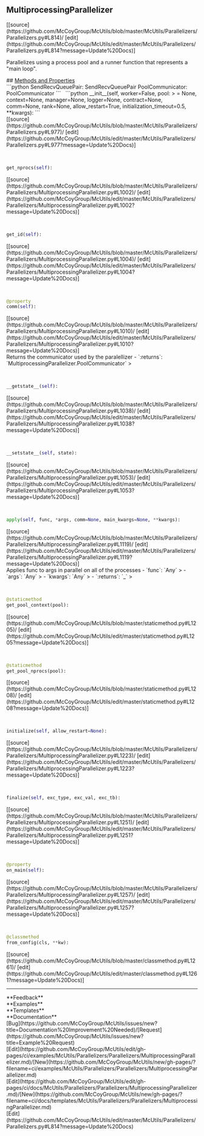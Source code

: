 ## <a id="McUtils.Parallelizers.Parallelizers.MultiprocessingParallelizer">MultiprocessingParallelizer</a> 

<div class="docs-source-link" markdown="1">
[[source](https://github.com/McCoyGroup/McUtils/blob/master/McUtils/Parallelizers/Parallelizers.py#L814)/
[edit](https://github.com/McCoyGroup/McUtils/edit/master/McUtils/Parallelizers/Parallelizers.py#L814?message=Update%20Docs)]
</div>

Parallelizes using a  process pool and a runner
function that represents a "main loop".







<div class="collapsible-section">
 <div class="collapsible-section collapsible-section-header" markdown="1">
## <a class="collapse-link" data-toggle="collapse" href="#methods" markdown="1"> Methods and Properties</a> <a class="float-right" data-toggle="collapse" href="#methods"><i class="fa fa-chevron-down"></i></a>
 </div>
 <div class="collapsible-section collapsible-section-body collapse show" id="methods" markdown="1">
 ```python
SendRecvQueuePair: SendRecvQueuePair
PoolCommunicator: PoolCommunicator
```
<a id="McUtils.Parallelizers.Parallelizers.MultiprocessingParallelizer.__init__" class="docs-object-method">&nbsp;</a> 
```python
__init__(self, worker=False, pool: <bound method BaseContext.Pool of <multiprocessing.context.DefaultContext instance>> = None, context=None, manager=None, logger=None, contract=None, comm=None, rank=None, allow_restart=True, initialization_timeout=0.5, **kwargs): 
```
<div class="docs-source-link" markdown="1">
[[source](https://github.com/McCoyGroup/McUtils/blob/master/McUtils/Parallelizers/Parallelizers.py#L977)/
[edit](https://github.com/McCoyGroup/McUtils/edit/master/McUtils/Parallelizers/Parallelizers.py#L977?message=Update%20Docs)]
</div>


<a id="McUtils.Parallelizers.Parallelizers.MultiprocessingParallelizer.get_nprocs" class="docs-object-method">&nbsp;</a> 
```python
get_nprocs(self): 
```
<div class="docs-source-link" markdown="1">
[[source](https://github.com/McCoyGroup/McUtils/blob/master/McUtils/Parallelizers/Parallelizers/MultiprocessingParallelizer.py#L1002)/
[edit](https://github.com/McCoyGroup/McUtils/edit/master/McUtils/Parallelizers/Parallelizers/MultiprocessingParallelizer.py#L1002?message=Update%20Docs)]
</div>


<a id="McUtils.Parallelizers.Parallelizers.MultiprocessingParallelizer.get_id" class="docs-object-method">&nbsp;</a> 
```python
get_id(self): 
```
<div class="docs-source-link" markdown="1">
[[source](https://github.com/McCoyGroup/McUtils/blob/master/McUtils/Parallelizers/Parallelizers/MultiprocessingParallelizer.py#L1004)/
[edit](https://github.com/McCoyGroup/McUtils/edit/master/McUtils/Parallelizers/Parallelizers/MultiprocessingParallelizer.py#L1004?message=Update%20Docs)]
</div>


<a id="McUtils.Parallelizers.Parallelizers.MultiprocessingParallelizer.comm" class="docs-object-method">&nbsp;</a> 
```python
@property
comm(self): 
```
<div class="docs-source-link" markdown="1">
[[source](https://github.com/McCoyGroup/McUtils/blob/master/McUtils/Parallelizers/Parallelizers/MultiprocessingParallelizer.py#L1010)/
[edit](https://github.com/McCoyGroup/McUtils/edit/master/McUtils/Parallelizers/Parallelizers/MultiprocessingParallelizer.py#L1010?message=Update%20Docs)]
</div>
Returns the communicator used by the paralellizer
  - `:returns`: `MultiprocessingParallelizer.PoolCommunicator`
    >


<a id="McUtils.Parallelizers.Parallelizers.MultiprocessingParallelizer.__getstate__" class="docs-object-method">&nbsp;</a> 
```python
__getstate__(self): 
```
<div class="docs-source-link" markdown="1">
[[source](https://github.com/McCoyGroup/McUtils/blob/master/McUtils/Parallelizers/Parallelizers/MultiprocessingParallelizer.py#L1038)/
[edit](https://github.com/McCoyGroup/McUtils/edit/master/McUtils/Parallelizers/Parallelizers/MultiprocessingParallelizer.py#L1038?message=Update%20Docs)]
</div>


<a id="McUtils.Parallelizers.Parallelizers.MultiprocessingParallelizer.__setstate__" class="docs-object-method">&nbsp;</a> 
```python
__setstate__(self, state): 
```
<div class="docs-source-link" markdown="1">
[[source](https://github.com/McCoyGroup/McUtils/blob/master/McUtils/Parallelizers/Parallelizers/MultiprocessingParallelizer.py#L1053)/
[edit](https://github.com/McCoyGroup/McUtils/edit/master/McUtils/Parallelizers/Parallelizers/MultiprocessingParallelizer.py#L1053?message=Update%20Docs)]
</div>


<a id="McUtils.Parallelizers.Parallelizers.MultiprocessingParallelizer.apply" class="docs-object-method">&nbsp;</a> 
```python
apply(self, func, *args, comm=None, main_kwargs=None, **kwargs): 
```
<div class="docs-source-link" markdown="1">
[[source](https://github.com/McCoyGroup/McUtils/blob/master/McUtils/Parallelizers/Parallelizers/MultiprocessingParallelizer.py#L1119)/
[edit](https://github.com/McCoyGroup/McUtils/edit/master/McUtils/Parallelizers/Parallelizers/MultiprocessingParallelizer.py#L1119?message=Update%20Docs)]
</div>
Applies func to args in parallel on all of the processes
  - `func`: `Any`
    > 
  - `args`: `Any`
    > 
  - `kwargs`: `Any`
    > 
  - `:returns`: `_`
    >


<a id="McUtils.Parallelizers.Parallelizers.MultiprocessingParallelizer.get_pool_context" class="docs-object-method">&nbsp;</a> 
```python
@staticmethod
get_pool_context(pool): 
```
<div class="docs-source-link" markdown="1">
[[source](https://github.com/McCoyGroup/McUtils/blob/master/staticmethod.py#L1205)/
[edit](https://github.com/McCoyGroup/McUtils/edit/master/staticmethod.py#L1205?message=Update%20Docs)]
</div>


<a id="McUtils.Parallelizers.Parallelizers.MultiprocessingParallelizer.get_pool_nprocs" class="docs-object-method">&nbsp;</a> 
```python
@staticmethod
get_pool_nprocs(pool): 
```
<div class="docs-source-link" markdown="1">
[[source](https://github.com/McCoyGroup/McUtils/blob/master/staticmethod.py#L1208)/
[edit](https://github.com/McCoyGroup/McUtils/edit/master/staticmethod.py#L1208?message=Update%20Docs)]
</div>


<a id="McUtils.Parallelizers.Parallelizers.MultiprocessingParallelizer.initialize" class="docs-object-method">&nbsp;</a> 
```python
initialize(self, allow_restart=None): 
```
<div class="docs-source-link" markdown="1">
[[source](https://github.com/McCoyGroup/McUtils/blob/master/McUtils/Parallelizers/Parallelizers/MultiprocessingParallelizer.py#L1223)/
[edit](https://github.com/McCoyGroup/McUtils/edit/master/McUtils/Parallelizers/Parallelizers/MultiprocessingParallelizer.py#L1223?message=Update%20Docs)]
</div>


<a id="McUtils.Parallelizers.Parallelizers.MultiprocessingParallelizer.finalize" class="docs-object-method">&nbsp;</a> 
```python
finalize(self, exc_type, exc_val, exc_tb): 
```
<div class="docs-source-link" markdown="1">
[[source](https://github.com/McCoyGroup/McUtils/blob/master/McUtils/Parallelizers/Parallelizers/MultiprocessingParallelizer.py#L1251)/
[edit](https://github.com/McCoyGroup/McUtils/edit/master/McUtils/Parallelizers/Parallelizers/MultiprocessingParallelizer.py#L1251?message=Update%20Docs)]
</div>


<a id="McUtils.Parallelizers.Parallelizers.MultiprocessingParallelizer.on_main" class="docs-object-method">&nbsp;</a> 
```python
@property
on_main(self): 
```
<div class="docs-source-link" markdown="1">
[[source](https://github.com/McCoyGroup/McUtils/blob/master/McUtils/Parallelizers/Parallelizers/MultiprocessingParallelizer.py#L1257)/
[edit](https://github.com/McCoyGroup/McUtils/edit/master/McUtils/Parallelizers/Parallelizers/MultiprocessingParallelizer.py#L1257?message=Update%20Docs)]
</div>


<a id="McUtils.Parallelizers.Parallelizers.MultiprocessingParallelizer.from_config" class="docs-object-method">&nbsp;</a> 
```python
@classmethod
from_config(cls, **kw): 
```
<div class="docs-source-link" markdown="1">
[[source](https://github.com/McCoyGroup/McUtils/blob/master/classmethod.py#L1261)/
[edit](https://github.com/McCoyGroup/McUtils/edit/master/classmethod.py#L1261?message=Update%20Docs)]
</div>
 </div>
</div>












---


<div markdown="1" class="text-secondary">
<div class="container">
  <div class="row">
   <div class="col" markdown="1">
**Feedback**   
</div>
   <div class="col" markdown="1">
**Examples**   
</div>
   <div class="col" markdown="1">
**Templates**   
</div>
   <div class="col" markdown="1">
**Documentation**   
</div>
   <div class="col" markdown="1">
   
</div>
   <div class="col" markdown="1">
   
</div>
   <div class="col" markdown="1">
   
</div>
</div>
  <div class="row">
   <div class="col" markdown="1">
[Bug](https://github.com/McCoyGroup/McUtils/issues/new?title=Documentation%20Improvement%20Needed)/[Request](https://github.com/McCoyGroup/McUtils/issues/new?title=Example%20Request)   
</div>
   <div class="col" markdown="1">
[Edit](https://github.com/McCoyGroup/McUtils/edit/gh-pages/ci/examples/McUtils/Parallelizers/Parallelizers/MultiprocessingParallelizer.md)/[New](https://github.com/McCoyGroup/McUtils/new/gh-pages/?filename=ci/examples/McUtils/Parallelizers/Parallelizers/MultiprocessingParallelizer.md)   
</div>
   <div class="col" markdown="1">
[Edit](https://github.com/McCoyGroup/McUtils/edit/gh-pages/ci/docs/McUtils/Parallelizers/Parallelizers/MultiprocessingParallelizer.md)/[New](https://github.com/McCoyGroup/McUtils/new/gh-pages/?filename=ci/docs/templates/McUtils/Parallelizers/Parallelizers/MultiprocessingParallelizer.md)   
</div>
   <div class="col" markdown="1">
[Edit](https://github.com/McCoyGroup/McUtils/edit/master/McUtils/Parallelizers/Parallelizers.py#L814?message=Update%20Docs)   
</div>
   <div class="col" markdown="1">
   
</div>
   <div class="col" markdown="1">
   
</div>
   <div class="col" markdown="1">
   
</div>
</div>
</div>
</div>